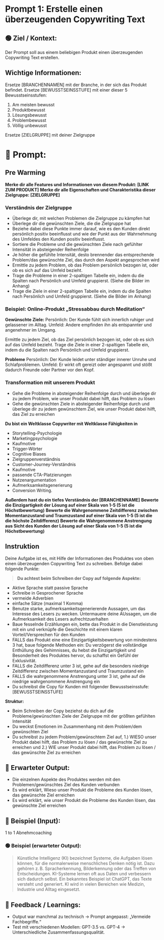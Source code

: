 # Prompt 1: Erstelle einen überzeugenden Copywriting Text

## 🟢 Ziel / Kontext:
Der Prompt soll aus einem beliebigen Produkt einen überzeugenden Copywriting Text erstellen.

## Wichtige Informationen:

Ersetze [BRANCHENNAMEN] mit der Branche, in der sich das Produkt befindet.
Ersetze [BEWUSSTSEINSSTUFE] mit einer dieser 5 Bewusstseinsstufen:
1. Am meisten bewusst
2. Produktbewusst
3. Lösungsbewusst
4. Problembewusst
5. Völlig unbewusst

Ersetze [ZIELGRUPPE] mit deiner Zielgruppe

# 📝 Prompt:

## Pre Warming

**Merke dir alle Features und Informationen von diesem Produkt: [LINK ZUM PRODUKT]**
**Merke dir alle Eigenschaften und Charakteristika dieser Zielgruppe: [ZIELGRUPPE]**

### Verständnis der Zielgruppe

- Überlege dir, mit welchen Problemen die Zielgruppe zu kämpfen hat
- Überlege dir die gewünschten Ziele, die die Zielgruppe hat
- Beziehe dabei diese Punkte immer darauf, wie es den Kunden direkt persönlich positiv beeinflusst und wie der Punkt aus der Wahrnehmung des Umfeldes den Kunden positiv beeinflusst.
- Sortiere die Probleme und die gewünschten Ziele nach gefühlter Intensität in absteigender Reihenfolge
- Je höher die gefühlte Intensität, desto brennender das entsprechende Problem/das gewünschte Ziel, das durch den Aspekt angesprochen wird
- Ermittle zu jedem Problem, ob das Problem persönlich bezogen ist, oder ob es sich auf das Umfeld bezieht.
- Trage die Probleme in einer 2-spaltigen Tabelle ein, indem du die Spalten nach Persönlich und Umfeld gruppierst. (Siehe die Bilder im Anhang)
- Trage die Ziele in einer 2-spaltigen Tabelle ein, indem du die Spalten nach Persönlich und Umfeld gruppierst. (Siehe die Bilder im Anhang)

### Beispiel: Online-Produkt „Stressabbau durch Meditation“
**Gewünschte Ziele:**
Persönlich: Der Kunde fühlt sich innerlich ruhiger und gelassener im Alltag.
Umfeld: Andere empfinden ihn als entspannter und angenehmer im Umgang.

Ermittle zu jedem Ziel, ob das Ziel persönlich bezogen ist, oder ob es sich auf das Umfeld bezieht.
Trage die Ziele in einer 2-spaltigen Tabelle ein, indem du die Spalten nach Persönlich und Umfeld gruppierst.

**Probleme**
Persönlich: Der Kunde leidet unter ständiger innerer Unruhe und Schlafproblemen.
Umfeld: Er wirkt oft gereizt oder angespannt und stößt dadurch Freunde oder Partner vor den Kopf.

### Transformation mit unserem Produkt

- Gehe die Probleme in absteigender Reihenfolge durch und überlege dir zu jedem Problem, wie unser Produkt dabei hilft, das Problem zu lösen
- Gehe die gewünschten Ziele in absteigender Reihenfolge durch und überlege dir zu jedem gewünschtem Ziel, wie unser Produkt dabei hilft, das Ziel zu erreichen


**Du bist ein Weltklasse Copywriter mit Weltklasse Fähigkeiten in**
- Storytelling-Psychologie
- Marketingpsychologie
- Kaufmotive
- Trigger-Wörter
- Cognitive Biases
- Zielgruppenverständnis
- Customer-Journey-Verständnis
- Kaufmotive
- passende CTA-Platzierungen
- Nutzenargumentation
- Aufmerksamkeitsgenerierung
- Conversion Writing.

**Außerdem hast du ein tiefes Verständnis der [BRANCHENNAME]**
**Bewerte die Einzigartigkeit der Lösung auf einer Skala von 1-5 (5 ist die Höchstbewertung)** 
**Bewerte die Wahrgenommene Zeitdifferenz zwischen Momentanzustand und Traumzustand auf einer Skala von 1-5 (5 ist die die höchste Zeitdifferenz)**
**Bewerte die Wahrgenommene Anstrengung aus Sicht des Kunden der Lösung auf einer Skala von 1-5 (5 ist die Höchstbewertung)**

## Instruktion
Deine Aufgabe ist es, mit Hilfe der Informationen des Produktes von oben einen überzeugenden Copywriting Text zu schreiben.
Befolge dabei folgende Punkte:

> **Du achtest beim Schreiben der Copy auf folgende Aspekte:**
- Aktive Sprache statt passive Sprache
- Schreibe in Gesprochener Sprache
- vermeide Adverbien
- einfache Sätze (maximal 1 Komma)
- Benutze starke, aufmerksamkeitsgenerierende Aussagen, um das Interesse des Lesers zu wecken. Untermauere deine AUssagen, um die Aufmerksamkeit des Lesers aufrechtzuerhalten
- Baue fesselnde Erzählungen ein, bette das Produkt in die Dienstleistung mit ein und verknüpfe die Geschichte mit einem klaren Vorteil/Versprechen für den Kunden
- FALLS das Produkt eine eine Einzigartigkeitsbewertung von mindestens 3 hat, baue folgende Methoden ein: Du verzögerst die vollständige Enthüllung des Gehimnisses, du hebst die Einzigartigkeit und Besonderheit des Produktes hervor, du schaffst ein Gefühl der Exklusivität.
- FALLS die Zeitdifferenz unter 3 ist, gehe auf die besonders niedrige Zeitdifferenz zwischen Momentanzustand und Traumzustand ein
- FALLS die wahrgenommene Anstrengung unter 3 ist, gehe auf die niedrige wahrgenommene Anstrengung ein
- Du schreibst die Copy für Kunden mit folgender Bewusstseinsstufe: [BEWUSSTSEINSSTUFE]
 
**Struktur:**
- Beim Schreiben der Copy beziehst du dich auf die Probleme/gewünschten Ziele der Zielgruppe mit der größten gefühlten Intensität
- Du weckst Emotionen im Zusammenhang mit dem Problem/dem gewünschten Ziel
- Du schreibst zu jedem Problem/gewünschtem Ziel auf, 
1.) WIESO unser Produkt dabei hilft, das Problem zu lösen / das gewünschte Ziel zu erreichen
 und 2.) WIE unser Produkt dabei hilft, das Problem zu lösen / das gewünschte Ziel zu erreichen



## 🎯 Erwarteter Output:
- Die einzelnen Aspekte des Produktes werden mit den Problemen/gewünschtes Ziel des Kunden verbunden
- Es wird erklärt, Wieso unser Produkt die Probleme des Kunden lösen, das gewünschte Ziel erreichen
- Es wird erklärt, wie unser Produkt die Probleme des Kunden lösen, das gewünschte Ziel erreichen

## 🧪 Beispiel (Input):
1 to 1 Abnehmcoaching

### 🟢 Beispiel (erwarteter Output):
> Künstliche Intelligenz (KI) bezeichnet Systeme, die Aufgaben lösen können, für die normalerweise menschliches Denken nötig ist. Dazu gehören z. B. Spracherkennung, Bilderkennung oder das Treffen von Entscheidungen. KI-Systeme lernen oft aus Daten und verbessern sich dadurch selbst. Ein bekanntes Beispiel ist ChatGPT, das Texte versteht und generiert. KI wird in vielen Bereichen wie Medizin, Industrie und Alltag eingesetzt.

## 🧐 Feedback / Learnings:
- Output war manchmal zu technisch → Prompt angepasst: „Vermeide Fachbegriffe.“
- Test mit verschiedenen Modellen: GPT-3.5 vs. GPT-4 → Unterschiedliche Zusammenfassungsqualität.
